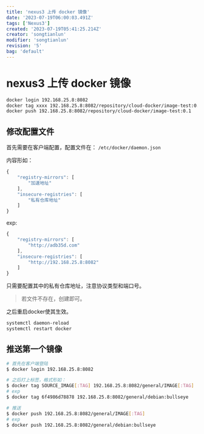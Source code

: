 ```yaml
---
title: 'nexus3 上传 docker 镜像'
date: '2023-07-19T06:00:03.491Z'
tags: ['Nexus3']
created: '2023-07-19T05:41:25.214Z'
creator: 'songtianlun'
modifier: 'songtianlun'
revision: '5'
bag: 'default'
---
```


<!-- Exported from TiddlyWiki at 12:20, 19th 八月 2023 -->

# nexus3 上传 docker 镜像

```bash
docker login 192.168.25.8:8082
docker tag xxxx 192.168.25.8:8082/repository/cloud-docker/image-test:0.1
docker push 192.168.25.8:8082/repository/cloud-docker/image-test:0.1
```

## 修改配置文件

首先需要在客户端配置，配置文件在： `/etc/docker/daemon.json`

内容形如：

```jsx
{
    "registry-mirrors": [
        "加速地址"
    ],
    "insecure-registries": [
        "私有仓库地址"
    ]
}
```

exp:

```jsx
{
    "registry-mirrors": [
        "http://adb35d.com"
    ],
    "insecure-registries": [
        "http://192.168.25.8:8082"
    ]
}
```

只需要配置其中的私有仓库地址，注意协议类型和端口号。

> 若文件不存在，创建即可。

之后重启docker使其生效。

```bash
systemctl daemon-reload
systemctl restart docker
```

## 推送第一个镜像

```bash
# 首先在客户端登陆
$ docker login 192.168.25.8:8082

# 之后打上标签，格式形如：
$ docker tag SOURCE_IMAGE[:TAG] 192.168.25.8:8082/general/IMAGE[:TAG]
# exp
$ docker tag 6f4986d78878 192.168.25.8:8082/general/debian:bullseye

# 推送
$ docker push 192.168.25.8:8082/general/IMAGE[:TAG]
# exp
$ docker push 192.168.25.8:8082/general/debian:bullseye
```